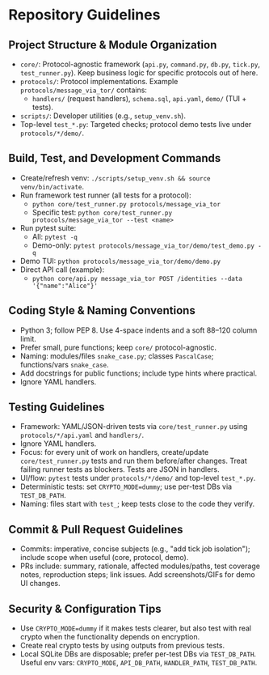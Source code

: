 # Repository Guidelines

## Project Structure & Module Organization
- `core/`: Protocol-agnostic framework (`api.py`, `command.py`, `db.py`, `tick.py`, `test_runner.py`). Keep business logic for specific protocols out of here.
- `protocols/`: Protocol implementations. Example `protocols/message_via_tor/` contains:
  - `handlers/` (request handlers), `schema.sql`, `api.yaml`, `demo/` (TUI + tests).
- `scripts/`: Developer utilities (e.g., `setup_venv.sh`).
- Top-level `test_*.py`: Targeted checks; protocol demo tests live under `protocols/*/demo/`.

## Build, Test, and Development Commands
- Create/refresh venv: `./scripts/setup_venv.sh && source venv/bin/activate`.
- Run framework test runner (all tests for a protocol):
  - `python core/test_runner.py protocols/message_via_tor`
  - Specific test: `python core/test_runner.py protocols/message_via_tor --test <name>`
- Run pytest suite:
  - All: `pytest -q`
  - Demo-only: `pytest protocols/message_via_tor/demo/test_demo.py -q`
- Demo TUI: `python protocols/message_via_tor/demo/demo.py`
- Direct API call (example):
  - `python core/api.py message_via_tor POST /identities --data '{"name":"Alice"}'`

## Coding Style & Naming Conventions
- Python 3; follow PEP 8. Use 4-space indents and a soft 88–120 column limit.
- Prefer small, pure functions; keep `core/` protocol-agnostic.
- Naming: modules/files `snake_case.py`; classes `PascalCase`; functions/vars `snake_case`.
- Add docstrings for public functions; include type hints where practical.
- Ignore YAML handlers. 

## Testing Guidelines
- Framework: YAML/JSON-driven tests via `core/test_runner.py` using `protocols/*/api.yaml` and `handlers/`.
- Ignore YAML handlers. 
- Focus: for every unit of work on handlers, create/update `core/test_runner.py` tests and run them before/after changes. Treat failing runner tests as blockers. Tests are JSON in handlers. 
- UI/flow: `pytest` tests under `protocols/*/demo/` and top-level `test_*.py`.
- Deterministic tests: set `CRYPTO_MODE=dummy`; use per-test DBs via `TEST_DB_PATH`.
- Naming: files start with `test_`; keep tests close to the code they verify.

## Commit & Pull Request Guidelines
- Commits: imperative, concise subjects (e.g., "add tick job isolation"); include scope when useful (core, protocol, demo).
- PRs include: summary, rationale, affected modules/paths, test coverage notes, reproduction steps; link issues. Add screenshots/GIFs for demo UI changes.

## Security & Configuration Tips
- Use `CRYPTO_MODE=dummy` if it makes tests clearer, but also test with real crypto when the functionality depends on encryption.
- Create real crypto tests by using outputs from previous tests. 
- Local SQLite DBs are disposable; prefer per-test DBs via `TEST_DB_PATH`. Useful env vars: `CRYPTO_MODE`, `API_DB_PATH`, `HANDLER_PATH`, `TEST_DB_PATH`.
